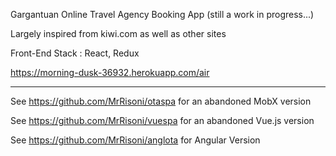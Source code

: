 Gargantuan Online Travel Agency Booking App (still a work in progress...)

Largely inspired from kiwi.com as well as other sites

Front-End Stack : React, Redux  
 
https://morning-dusk-36932.herokuapp.com/air


-----------------

See https://github.com/MrRisoni/otaspa for an abandoned MobX version

See https://github.com/MrRisoni/vuespa for an abandoned Vue.js version


See https://github.com/MrRisoni/anglota for Angular Version
